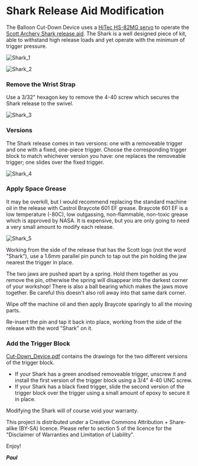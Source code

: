 # Shark Release Aid Modification

The Balloon Cut-Down Device uses a [HiTec HS-82MG servo](https://www.servoshop.co.uk/index.php?pid=HITHS82MG&area=Servo) to operate the
[Scott Archery Shark release aid](https://scottarchery.com/collections/releases/products/shark-release). The Shark is a well designed piece
of kit, able to withstand high release loads and yet operate with the minimum of trigger pressure.

![Shark_1](https://github.com/PaulZC/Balloon_Cut-Down_Device/blob/master/img/Shark_1.JPG)

![Shark_2](https://github.com/PaulZC/Balloon_Cut-Down_Device/blob/master/img/Shark_2.JPG)

### Remove the Wrist Strap

Use a 3/32" hexagon key to remove the 4-40 screw which secures the Shark release to the swivel.

![Shark_3](https://github.com/PaulZC/Balloon_Cut-Down_Device/blob/master/img/Shark_3.JPG)

### Versions

The Shark release comes in two versions: one with a removeable trigger and one with a fixed, one-piece trigger. Choose the corresponding
trigger block to match whichever version you have: one replaces the removeable trigger; one slides over the fixed trigger.

![Shark_4](https://github.com/PaulZC/Balloon_Cut-Down_Device/blob/master/img/Shark_4.JPG)

### Apply Space Grease

It may be overkill, but I would recommend replacing the standard machine oil in the release with Castrol Braycote 601 EF grease. Braycote 601 EF is a
low temperature (-80C), low outgassing, non-flammable, non-toxic grease which is approved by NASA. It is expensive, but you are only going to need a
very small amount to modify each release.

![Shark_5](https://github.com/PaulZC/Balloon_Cut-Down_Device/blob/master/img/Shark_5.JPG)

Working from the side of the release that has the Scott logo (not the word "Shark"), use a 1.6mm parallel pin punch to tap out the pin holding the
jaw nearest the trigger in place.

The two jaws are pushed apart by a spring. Hold them together as you remove the pin, otherwise the spring will disappear into the darkest corner of
your workshop! There is also a ball bearing which makes the jaws move together. Be careful this doesn't also roll away into that same dark corner.

Wipe off the machine oil and then apply Braycote sparingly to all the moving parts.

Re-insert the pin and tap it back into place, working from the side of the release with the word "Shark" on it.

### Add the Trigger Block

[Cut-Down_Device.pdf](https://github.com/PaulZC/Balloon_Cut-Down_Device/blob/master/Drawings/Cut-Down_Device.pdf) contains the drawings for the two
different versions of the trigger block.

- If your Shark has a green anodised removeable trigger, unscrew it and install the first version of the trigger block using a 3/4" 4-40 UNC screw.
- If your Shark has a black fixed trigger, slide the second version of the trigger block over the trigger using a small amount of epoxy to secure it in place.


Modifying the Shark will of course void your warranty.

This project is distributed under a Creative Commons Attribution + Share-alike (BY-SA) licence.
Please refer to section 5 of the licence for the "Disclaimer of Warranties and Limitation of Liability".

Enjoy!

**_Paul_**